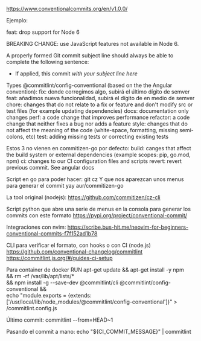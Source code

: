 https://www.conventionalcommits.org/en/v1.0.0/

Ejemplo:

feat: drop support for Node 6

BREAKING CHANGE: use JavaScript features not available in Node 6.

A properly formed Git commit subject line should always be able to complete the following sentence:
 * If applied, this commit _with your subject line here_


Types @commitlint/config-conventional (based on the the Angular convention):
  fix:      donde corregimos algo, subirá el último dígito de semver
  feat:     añadimos nueva funcionalidad, subirá el dígito de en medio de semver
  chore:    changes that do not relate to a fix or feature and don't modify src or test files (for example updating dependencies)
  docs:     documentation only changes
  perf:     a code change that improves performance
  refactor: a code change that neither fixes a bug nor adds a feature
  style:    changes that do not affect the meaning of the code (white-space, formatting, missing semi-colons, etc)
  test:     adding missing tests or correcting existing tests

Estos 3 no vienen en commitizen-go por defecto:
  build:    canges that affect the build system or external dependencies (example scopes: pip, go.mod, npm)
  ci:       changes to our CI configuration files and scripts
  revert:   revert previous commit. See angular docs

Script en go para poder hacer:
git cz
Y que nos aparezcan unos menus para generar el commit
yay aur/commitizen-go

La tool original (nodejs): https://github.com/commitizen/cz-cli

Script python que abre una serie de menus en la consola para generar los commits con este formato
https://pypi.org/project/conventional-commit/


Integraciones con nvim: https://scribe.bus-hit.me/neovim-for-beginners-conventional-commits-f7f152ad1b78

CLI para verificar el formato, con hooks o con CI (node.js)
https://github.com/conventional-changelog/commitlint
https://commitlint.js.org/#/guides-ci-setup

Para container de docker
RUN apt-get update && apt-get install -y npm \
    && rm -rf /var/lib/apt/lists/* \
    && npm install -g --save-dev @commitlint/cli @commitlint/config-conventional && \
    echo "module.exports = {extends: ['/usr/local/lib/node_modules/@commitlint/config-conventional']}" > /commitlint.config.js


Último commit:
commitlint --from=HEAD~1

Pasando el commit a mano:
echo "${CI_COMMIT_MESSAGE}" | commitlint
